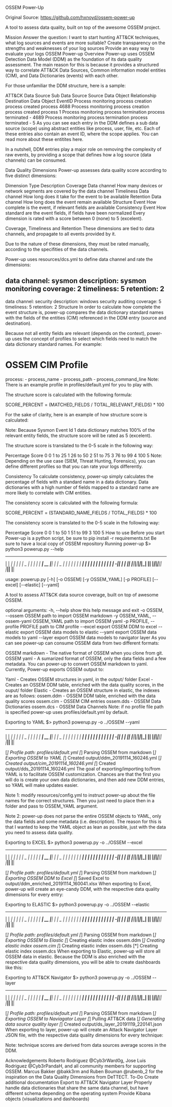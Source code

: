 OSSEM Power-Up

Original Source: https://github.com/hxnoyd/ossem-power-up 

A tool to assess data quality, built on top of the awesome OSSEM project.

Mission
Answer the question: I want to start hunting ATT&CK techniques, what log sources and events are more suitable?
Create transparency on the strengths and weaknesses of your log sources
Provide an easy way to evaluate your logs
OSSEM Power-up Overview
Power-up uses OSSEM Detection Data Model (DDM) as the foundation of its data quality assessment. The main reason for this is because it provides a structured way to correlate ATT&CK Data Sources, Common information model entities (CIM), and Data Dictionaries (events) with each other.

For those unfamiliar the DDM structure, here is a sample:

ATT&CK Data Source	Sub Data Source	Source Data Object	Relationship	Destination Data Object	EventID
Process monitoring	process creation	process	created	process	4688
Process monitoring	process creation	process	created	process	1
Process monitoring	process termination	process	terminated	-	4689
Process monitoring	process termination	process	terminated	-	5
As you can see each entry in the DDM defines a sub data source (scope) using abstract entities like process, user, file, etc. Each of these entries also contain an event ID, where the scope applies. You can read more about these entitites here.

In a nutshell, DDM entries play a major role on removing the complexity of raw events, by providing a scope that defines how a log source (data channels) can be consumed.

Data Quality Dimensions
Power-up assesses data quality score according to five distinct dimensions:

Dimension	Type	Description
Coverage	Data channel	How many devices or network segments are covered by the data channel
Timeliness	Data channel	How long does it take for the event to be available
Retention	Data channel	How long does the event remain available
Structure	Event	How complete is the event, if relevant fields are available
Consistency	Event	How standard are the event fields, if fields have been normalized
Every dimension is rated with a score between 0 (none) to 5 (excelent).

Coverage, Timeliness and Retention
These dimensions are tied to data channels, and propagate to all events provided by it.

Due to the nature of these dimensions, they must be rated manually, according to the specifities of the data channels.

Power-up uses resources/dcs.yml to define data channel and rate the dimensions:

data channel: sysmon
description: sysmon monitoring
coverage: 2
timeliness: 5
retention: 2
---
data channel: security
description: windows security auditing
coverage: 5
timeliness: 5
retention: 2
Structure
In order to calculate how complete the event structure is, power-up compares the data dictionary standard names with the fields of the entities (CIM) referenced in the DDM entry (source and destination).

Because not all entity fields are relevant (depends on the context), power-up uses the concept of profiles to select which fields need to match the data dictionary standard names. For example:

# OSSEM CIM Profile
process:
    - process_name
    - process_path
    - process_command_line
Note: There is an example profile in profiles/default.yml for you to play with.

The structure score is calculated with the following formula:

SCORE_PERCENT = (MATCHED_FIELDS / TOTAL_RELEVANT_FIELDS) * 100

For the sake of clarity, here is an example of how structure score is calculated: 

Note: Because Sysmon Event Id 1 data dictionary matches 100% of the relevant entity fields, the structure score will be rated as 5 (excelent).

The structure score is translated to the 0-5 scale in the following way:

Percentage	Score
0	0
1 to 25	1
26 to 50	2
51 to 75	3
76 to 99	4
100	5
Note: Depending on the use case (SIEM, Threat Hunting, Forensics), you can define different profiles so that you can rate your logs differently.

Consistency
To calculate consistency, power-up simply calculates the percentage of fields with a standard name in a data dictionary. Data dictionaries with a high number of fields mapped to a standard name are more likely to correlate with CIM entities.

The consistency score is calculated with the following formula:

SCORE_PERCENT = (STANDARD_NAME_FIELDS / TOTAL_FIELDS) * 100

The consistency score is translated to the 0-5 scale in the following way:

Percentage	Score
0	0
1 to 50	1
51 to 99	3
100	5
How to use
Before you start
Power-up is a python script, be sure to pip install -r requirements.txt
Be sure to have a local copy of OSSEM repository
Running power-up
$> python3 powerup.py --help
  _____ _____ _____ _____ _____    _____ _____ _ _ _ _____ _____     _____ _____ __
 |     |   __|   __|   __|     |  |  _  |     | | | |   __| __  |___|  |  |  _  |  |
 |  |  |__   |__   |   __| | | |  |   __|  |  | | | |   __|    -|___|  |  |   __|__|
 |_____|_____|_____|_____|_|_|_|  |__|  |_____|_____|_____|__|__|   |_____|__|  |__|

usage: powerup.py [-h] [-o OSSEM] [-y OSSEM_YAML] [-p PROFILE] [--excel]
                  [--elastic] [--yaml]

A tool to assess ATT&CK data source coverage, built on top of awesome OSSEM.

optional arguments:
  -h, --help            show this help message and exit
  -o OSSEM, --ossem OSSEM
                        path to import OSSEM markdown
  -y OSSEM_YAML, --ossem-yaml OSSEM_YAML
                        path to import OSSEM yaml
  -p PROFILE, --profile PROFILE
                        path to CIM profile
  --excel               export OSSEM DDM to excel
  --elastic             export OSSEM data models to elastic
  --yaml                export OSSEM data models to yaml
  --layer               export OSSEM data models to navigator layer
As you can see power-up can consume OSSEM data from two different formats:

OSSEM markdown - The native format of OSSEM when you clone from git.
OSSEM yaml - A sumarized format of OSSEM, only the data fields and a few metadata. You can power-up to convert OSSEM markdown to yaml.
Currently, Power-up exports OSSEM output to:

Yaml - Creates OSSEM structures in yaml, in the output/ folder
Excel - Creates an OSSEM DDM table, enriched with the data quality scores, in the ouput/ folder
Elastic - Creates an OSSEM structure in elastic, the indexes are as follows:
ossem.ddm - OSSEM DDM table, enriched with the data quality scores
ossem.cim - OSSEM CIM entries
ossem.dds - OSSEM Data Dictionaries
ossem.dcs - OSSEM Data Channels
Note: if no profile file path is specified power-up uses profiles/default.yml by default.

Exporting to YAML
$> python3 powerup.py -o ../OSSEM --yaml
  _____ _____ _____ _____ _____    _____ _____ _ _ _ _____ _____     _____ _____ __
 |     |   __|   __|   __|     |  |  _  |     | | | |   __| __  |___|  |  |  _  |  |
 |  |  |__   |__   |   __| | | |  |   __|  |  | | | |   __|    -|___|  |  |   __|__|
 |_____|_____|_____|_____|_|_|_|  |__|  |_____|_____|_____|__|__|   |_____|__|  |__|

[*] Profile path: profiles/default.yml
[*] Parsing OSSEM from markdown
[*] Exporting OSSEM to YAML
[*] Created output/ddm_20191114_160246.yml
[*] Created output/cim_20191114_160246.yml
[*] Created output/dds_20191114_160246.yml
The goal of exporting/importing to/from YAML is to facilitate OSSEM customization. Chances are that the first you will do is create your own data dictionaries, and then add new DDM entries, so YAML will make updates easier.

Note 1: modify resources/config.yml to instruct power-up about the file names for the correct structures. Then you just need to place then in a folder and pass to OSSEM_YAML argument.

Note 2: power-up does not parse the entire OSSEM objects to YAML, only the data fields and some metadata (i.e. description). The reason for this is that I wanted to keep the YAML object as lean as possible, just with the data you need to assess data quality.

Exporting to EXCEL
$> python3 powerup.py -o ../OSSEM --excel
  _____ _____ _____ _____ _____    _____ _____ _ _ _ _____ _____     _____ _____ __
 |     |   __|   __|   __|     |  |  _  |     | | | |   __| __  |___|  |  |  _  |  |
 |  |  |__   |__   |   __| | | |  |   __|  |  | | | |   __|    -|___|  |  |   __|__|
 |_____|_____|_____|_____|_|_|_|  |__|  |_____|_____|_____|__|__|   |_____|__|  |__|

[*] Profile path: profiles/default.yml
[*] Parsing OSSEM from markdown
[*] Exporting OSSEM DDM to Excel
[*] Saved Excel to output/ddm_enriched_20191114_160041.xlsx
When exporting to Excel, power-up will create an eye-candy DDM, with the respective data quality dimensions for every entry: 

Exporting to ELASTIC
$> python3 powerup.py -o ../OSSEM --elastic
  _____ _____ _____ _____ _____    _____ _____ _ _ _ _____ _____     _____ _____ __
 |     |   __|   __|   __|     |  |  _  |     | | | |   __| __  |___|  |  |  _  |  |
 |  |  |__   |__   |   __| | | |  |   __|  |  | | | |   __|    -|___|  |  |   __|__|
 |_____|_____|_____|_____|_|_|_|  |__|  |_____|_____|_____|__|__|   |_____|__|  |__|

[*] Profile path: profiles/default.yml
[*] Parsing OSSEM from markdown
[*] Exporting OSSEM to Elastic
[*] Creating elastic index ossem.ddm
[*] Creating elastic index ossem.cim
[*] Creating elastic index ossem.dds
[*] Creating elastic index ossem.dcs
When exporting to Elastic, power-up will store all OSSEM data in elastic. Because the DDM is also enriched with the respective data quality dimensions, you will be able to create dashboards like this: 

Exporting to ATT&CK Navigator
$> python3 powerup.py -o ../OSSEM --layer
  _____ _____ _____ _____ _____    _____ _____ _ _ _ _____ _____     _____ _____ __
 |     |   __|   __|   __|     |  |  _  |     | | | |   __| __  |___|  |  |  _  |  |
 |  |  |__   |__   |   __| | | |  |   __|  |  | | | |   __|    -|___|  |  |   __|__|
 |_____|_____|_____|_____|_|_|_|  |__|  |_____|_____|_____|__|__|   |_____|__|  |__|

[*] Profile path: profiles/default.yml
[*] Parsing OSSEM from markdown
[*] Exporting OSSEM to Naviagator Layer
[*] Pulling ATT&CK data
[*] Generating data source quality layer
[*] Created output/ds_layer_20191119_220141.json
When exporting to layer, power-up will create an Attack Navigator Layer JSON file, with the respective data quality dimensions for every technique: 

Note: technique scores are derived from data sources average scores in the DDM.

Acknowledgements
Roberto Rodriguez @Cyb3rWard0g, Jose Luis Rodriguez @Cyb3rPandaH, and all community members for supporting OSSEM.
Marcus Bakker @bakk3rm and Ruben Bouman @rubenb_2 for the inspiration on the Data Quality Dimensions from DeTTECT.
To-Do
 Create additional documentation
 Export to ATT&CK Navigator Layer
 Properly handle data dictionaries that share the same data channel, but have different schema depending on the operating system
 Provide Kibana objects (visualizations and dashboards)
